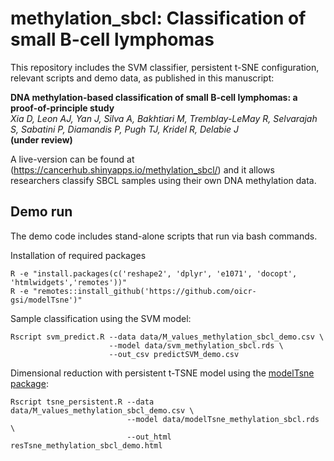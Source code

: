 # methylation_sbcl: Classification of small B-cell lymphomas

This repository includes the SVM classifier, persistent t-SNE configuration, relevant scripts and demo data, as published in this manuscript:

**DNA methylation-based classification of small B-cell lymphomas: a proof-of-principle study** <br/>
*Xia D, Leon AJ, Yan J, Silva A, Bakhtiari M, Tremblay-LeMay R, Selvarajah S, Sabatini P, Diamandis P, Pugh TJ, Kridel R, Delabie J* <br/>
**(under review)**

A live-version can be found at (https://cancerhub.shinyapps.io/methylation_sbcl/) and it allows researchers classify SBCL samples using their own DNA methylation data.

## Demo run
The demo code includes stand-alone scripts that run via bash commands.

Installation of required packages
```
R -e "install.packages(c('reshape2', 'dplyr', 'e1071', 'docopt', 'htmlwidgets','remotes'))"
R -e "remotes::install_github('https://github.com/oicr-gsi/modelTsne')"
```

Sample classification using the SVM model:
```
Rscript svm_predict.R --data data/M_values_methylation_sbcl_demo.csv \
                      --model data/svm_methylation_sbcl.rds \
                      --out_csv predictSVM_demo.csv
```
Dimensional reduction with  persistent t-TSNE model using the [modelTsne package](https://github.com/oicr-gsi/modelTsne):
```
Rscript tsne_persistent.R --data data/M_values_methylation_sbcl_demo.csv \
                          --model data/modelTsne_methylation_sbcl.rds \
                          --out_html resTsne_methylation_sbcl_demo.html
```





